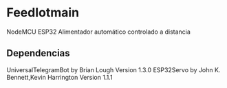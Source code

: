 # FeedIotmain
NodeMCU ESP32 Alimentador automático controlado a distancia
## Dependencias
UniversalTelegramBot by Brian Lough Version 1.3.0
ESP32Servo by John K. Bennett,Kevin Harrington Version 1.1.1
